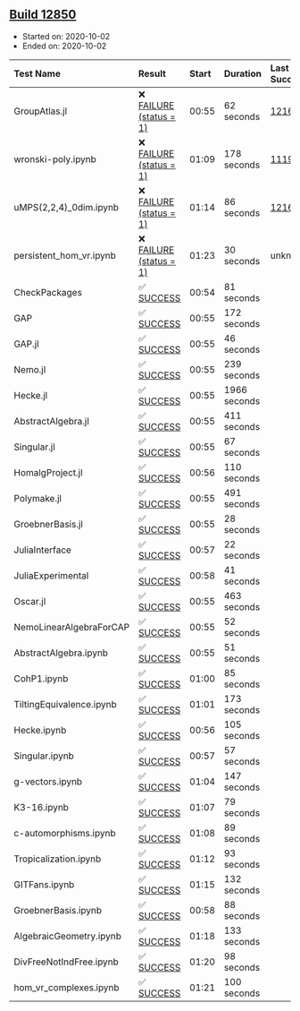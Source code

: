 ## [Build 12850](https://oscarci.mathematik.uni-kl.de/job/oscar/12850/)

* Started on: 2020-10-02
* Ended on: 2020-10-02

| Test Name    | Result | Start | Duration | Last Success | First Failure |
|:-------------|:-------|:------|:---------|:-------------|:--------------|
| GroupAtlas.jl | ❌ [FAILURE (status = 1)](https://oscarci.mathematik.uni-kl.de/job/oscar/12850/artifact/logs/build-12850/GroupAtlas.jl.log) | 00:55 | 62 seconds | [12167](https://oscarci.mathematik.uni-kl.de/job/oscar/12167/) | [12168](https://oscarci.mathematik.uni-kl.de/job/oscar/12168/) |
| wronski-poly.ipynb | ❌ [FAILURE (status = 1)](https://oscarci.mathematik.uni-kl.de/job/oscar/12850/artifact/logs/build-12850/wronski-poly.ipynb.log) | 01:09 | 178 seconds | [11192](https://oscarci.mathematik.uni-kl.de/job/oscar/11192/) | [11193](https://oscarci.mathematik.uni-kl.de/job/oscar/11193/) |
| uMPS(2,2,4)_0dim.ipynb | ❌ [FAILURE (status = 1)](https://oscarci.mathematik.uni-kl.de/job/oscar/12850/artifact/logs/build-12850/uMPS-2-2-4-_0dim.ipynb.log) | 01:14 | 86 seconds | [12167](https://oscarci.mathematik.uni-kl.de/job/oscar/12167/) | [12168](https://oscarci.mathematik.uni-kl.de/job/oscar/12168/) |
| persistent_hom_vr.ipynb | ❌ [FAILURE (status = 1)](https://oscarci.mathematik.uni-kl.de/job/oscar/12850/artifact/logs/build-12850/persistent_hom_vr.ipynb.log) | 01:23 | 30 seconds | unknown | unknown |
| CheckPackages | ✅ [SUCCESS](https://oscarci.mathematik.uni-kl.de/job/oscar/12850/artifact/logs/build-12850/CheckPackages.log) | 00:54 | 81 seconds |  |  |
| GAP | ✅ [SUCCESS](https://oscarci.mathematik.uni-kl.de/job/oscar/12850/artifact/logs/build-12850/GAP.log) | 00:55 | 172 seconds |  |  |
| GAP.jl | ✅ [SUCCESS](https://oscarci.mathematik.uni-kl.de/job/oscar/12850/artifact/logs/build-12850/GAP.jl.log) | 00:55 | 46 seconds |  |  |
| Nemo.jl | ✅ [SUCCESS](https://oscarci.mathematik.uni-kl.de/job/oscar/12850/artifact/logs/build-12850/Nemo.jl.log) | 00:55 | 239 seconds |  |  |
| Hecke.jl | ✅ [SUCCESS](https://oscarci.mathematik.uni-kl.de/job/oscar/12850/artifact/logs/build-12850/Hecke.jl.log) | 00:55 | 1966 seconds |  |  |
| AbstractAlgebra.jl | ✅ [SUCCESS](https://oscarci.mathematik.uni-kl.de/job/oscar/12850/artifact/logs/build-12850/AbstractAlgebra.jl.log) | 00:55 | 411 seconds |  |  |
| Singular.jl | ✅ [SUCCESS](https://oscarci.mathematik.uni-kl.de/job/oscar/12850/artifact/logs/build-12850/Singular.jl.log) | 00:55 | 67 seconds |  |  |
| HomalgProject.jl | ✅ [SUCCESS](https://oscarci.mathematik.uni-kl.de/job/oscar/12850/artifact/logs/build-12850/HomalgProject.jl.log) | 00:56 | 110 seconds |  |  |
| Polymake.jl | ✅ [SUCCESS](https://oscarci.mathematik.uni-kl.de/job/oscar/12850/artifact/logs/build-12850/Polymake.jl.log) | 00:55 | 491 seconds |  |  |
| GroebnerBasis.jl | ✅ [SUCCESS](https://oscarci.mathematik.uni-kl.de/job/oscar/12850/artifact/logs/build-12850/GroebnerBasis.jl.log) | 00:55 | 28 seconds |  |  |
| JuliaInterface | ✅ [SUCCESS](https://oscarci.mathematik.uni-kl.de/job/oscar/12850/artifact/logs/build-12850/JuliaInterface.log) | 00:57 | 22 seconds |  |  |
| JuliaExperimental | ✅ [SUCCESS](https://oscarci.mathematik.uni-kl.de/job/oscar/12850/artifact/logs/build-12850/JuliaExperimental.log) | 00:58 | 41 seconds |  |  |
| Oscar.jl | ✅ [SUCCESS](https://oscarci.mathematik.uni-kl.de/job/oscar/12850/artifact/logs/build-12850/Oscar.jl.log) | 00:55 | 463 seconds |  |  |
| NemoLinearAlgebraForCAP | ✅ [SUCCESS](https://oscarci.mathematik.uni-kl.de/job/oscar/12850/artifact/logs/build-12850/NemoLinearAlgebraForCAP.log) | 00:55 | 52 seconds |  |  |
| AbstractAlgebra.ipynb | ✅ [SUCCESS](https://oscarci.mathematik.uni-kl.de/job/oscar/12850/artifact/logs/build-12850/AbstractAlgebra.ipynb.log) | 00:55 | 51 seconds |  |  |
| CohP1.ipynb | ✅ [SUCCESS](https://oscarci.mathematik.uni-kl.de/job/oscar/12850/artifact/logs/build-12850/CohP1.ipynb.log) | 01:00 | 85 seconds |  |  |
| TiltingEquivalence.ipynb | ✅ [SUCCESS](https://oscarci.mathematik.uni-kl.de/job/oscar/12850/artifact/logs/build-12850/TiltingEquivalence.ipynb.log) | 01:01 | 173 seconds |  |  |
| Hecke.ipynb | ✅ [SUCCESS](https://oscarci.mathematik.uni-kl.de/job/oscar/12850/artifact/logs/build-12850/Hecke.ipynb.log) | 00:56 | 105 seconds |  |  |
| Singular.ipynb | ✅ [SUCCESS](https://oscarci.mathematik.uni-kl.de/job/oscar/12850/artifact/logs/build-12850/Singular.ipynb.log) | 00:57 | 57 seconds |  |  |
| g-vectors.ipynb | ✅ [SUCCESS](https://oscarci.mathematik.uni-kl.de/job/oscar/12850/artifact/logs/build-12850/g-vectors.ipynb.log) | 01:04 | 147 seconds |  |  |
| K3-16.ipynb | ✅ [SUCCESS](https://oscarci.mathematik.uni-kl.de/job/oscar/12850/artifact/logs/build-12850/K3-16.ipynb.log) | 01:07 | 79 seconds |  |  |
| c-automorphisms.ipynb | ✅ [SUCCESS](https://oscarci.mathematik.uni-kl.de/job/oscar/12850/artifact/logs/build-12850/c-automorphisms.ipynb.log) | 01:08 | 89 seconds |  |  |
| Tropicalization.ipynb | ✅ [SUCCESS](https://oscarci.mathematik.uni-kl.de/job/oscar/12850/artifact/logs/build-12850/Tropicalization.ipynb.log) | 01:12 | 93 seconds |  |  |
| GITFans.ipynb | ✅ [SUCCESS](https://oscarci.mathematik.uni-kl.de/job/oscar/12850/artifact/logs/build-12850/GITFans.ipynb.log) | 01:15 | 132 seconds |  |  |
| GroebnerBasis.ipynb | ✅ [SUCCESS](https://oscarci.mathematik.uni-kl.de/job/oscar/12850/artifact/logs/build-12850/GroebnerBasis.ipynb.log) | 00:58 | 88 seconds |  |  |
| AlgebraicGeometry.ipynb | ✅ [SUCCESS](https://oscarci.mathematik.uni-kl.de/job/oscar/12850/artifact/logs/build-12850/AlgebraicGeometry.ipynb.log) | 01:18 | 133 seconds |  |  |
| DivFreeNotIndFree.ipynb | ✅ [SUCCESS](https://oscarci.mathematik.uni-kl.de/job/oscar/12850/artifact/logs/build-12850/DivFreeNotIndFree.ipynb.log) | 01:20 | 98 seconds |  |  |
| hom_vr_complexes.ipynb | ✅ [SUCCESS](https://oscarci.mathematik.uni-kl.de/job/oscar/12850/artifact/logs/build-12850/hom_vr_complexes.ipynb.log) | 01:21 | 100 seconds |  |  |
